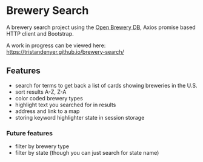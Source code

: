# Brewery Search

A brewery search project using the [Open Brewery DB](https://www.openbrewerydb.org/ "Open Brewery DB"), Axios promise based HTTP client and Bootstrap.

A work in progress can be viewed here: https://tristandenyer.github.io/brewery-search/

## Features

- search for terms to get back a list of cards showing breweries in the U.S.
- sort results A-Z, Z-A
- color coded brewery types
- highlight text you searched for in results
- address and link to a map
- storing keyword highlighter state in session storage

### Future features

- filter by brewery type
- filter by state (though you can just search for state name)
